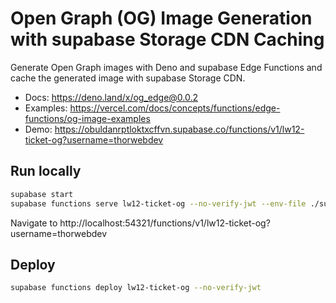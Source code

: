 # Open Graph (OG) Image Generation with supabase Storage CDN Caching

Generate Open Graph images with Deno and supabase Edge Functions and cache the generated image with supabase Storage CDN.

- Docs: https://deno.land/x/og_edge@0.0.2
- Examples: https://vercel.com/docs/concepts/functions/edge-functions/og-image-examples
- Demo: https://obuldanrptloktxcffvn.supabase.co/functions/v1/lw12-ticket-og?username=thorwebdev

## Run locally

```bash
supabase start
supabase functions serve lw12-ticket-og --no-verify-jwt --env-file ./supabase/.env.local
```

Navigate to http://localhost:54321/functions/v1/lw12-ticket-og?username=thorwebdev

## Deploy

```bash
supabase functions deploy lw12-ticket-og --no-verify-jwt
```
